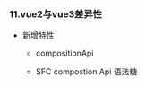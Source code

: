 ### 11.vue2与vue3差异性

+ 新增特性

  + compositionApi

  + SFC compostion Api 语法糖 <script setup>

  + emits 在emits的时候需要验证

  + [Teleport]() 传送门 通过to制定传送到的一个dom位置

  + Fragments 可以在template 下写多个根标签

  + Suspense

  + css中的v-bind 可以在css中编写v-bind 变量

  + 新增::v-deep()、::v-slotted()、::v-global()

+ Vue3.0框架也有很多亮点
  + 更快
    + 虚拟dom重写
    + 编译器优化
    + 基于proxy的响应式系统
  + 更小：更好的摇树优化
  + 更易维护：typscript+模块化
  + 更易扩展：
    + 独立响应模块
    + 自定义渲染器